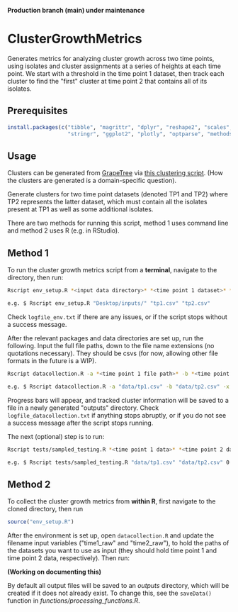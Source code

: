 **Production branch (main) under maintenance**

ClusterGrowthMetrics
=====================================

Generates metrics for analyzing cluster growth across two time points, using isolates and cluster assignments at a series of heights at each time point. We start with a threshold in the time point 1 dataset, then track each cluster to find the "first" cluster at time point 2 that contains all of its isolates.

Prerequisites
-------------

```R
install.packages(c("tibble", "magrittr", "dplyr", "reshape2", "scales", "progress", 
                   "stringr", "ggplot2", "plotly", "optparse", "methods"))
```

Usage
----------

Clusters can be generated from [GrapeTree](https://github.com/achtman-lab/GrapeTree) via [this clustering script](https://github.com/dorbarker/grapetree_cluster). (How the clusters are generated is a domain-specific question). 

Generate clusters for two time point datasets (denoted TP1 and TP2) where TP2 represents the latter dataset, which must contain all the isolates present at TP1 as well as some additional isolates. 

There are two methods for running this script, method 1 uses command line and method 2 uses R (e.g. in RStudio).


Method 1
----------

To run the cluster growth metrics script from a **terminal**, navigate to the directory, then run: 
```sh
Rscript env_setup.R *<input data directory>* *<time point 1 dataset>* *<time point 2 dataset>*

e.g. $ Rscript env_setup.R "Desktop/inputs/" "tp1.csv" "tp2.csv"
```
Check `logfile_env.txt` if there are any issues, or if the script stops without a success message. 

After the relevant packages and data directories are set up, run the following. Input the full file paths, down to the file name extensions (no quotations necessary). They should be csvs (for now, allowing other file formats in the future is a WIP). 
```sh
Rscript datacollection.R -a *<time point 1 file path>* -b *<time point 2 file path>* -x *<comma-delimited list of thresholds to run>*

e.g. $ Rscript datacollection.R -a "data/tp1.csv" -b "data/tp2.csv" -x "5,10,25,30"
```
Progress bars will appear, and tracked cluster information will be saved to a file in a newly generated "outputs" directory. Check `logfile_datacollection.txt` if anything stops abruptly, or if you do not see a success message after the script stops running.

The next (optional) step is to run: 
```sh
Rscript tests/sampled_testing.R *<time point 1 data>* *<time point 2 data>* *<decimal (percent of clusters to sample for testing at each threshold)>*

e.g. $ Rscript tests/sampled_testing.R "data/tp1.csv" "data/tp2.csv" 0.25
```

Method 2
----------
To collect the cluster growth metrics from **within R**, first navigate to the cloned directory, then run
```r
source("env_setup.R")
```
After the environment is set up, open `datacollection.R` and update the filename input variables ("time1\_raw" and "time2\_raw"), to hold the paths of the datasets you want to use as input (they should hold time point 1 and time point 2 data, respectively).  Then run: 

**(Working on documenting this)**

By default all output files will be saved to an *outputs* directory, which will be created if it does not already exist. To change this, see the `saveData()` function in *functions/processing_functions.R*.


